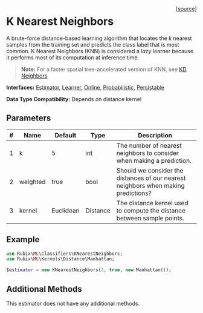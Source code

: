 <span style="float:right;"><a href="https://github.com/RubixML/ML/blob/master/src/Classifiers/KNearestNeighbors.php">[source]</a></span>

# K Nearest Neighbors
A brute-force distance-based learning algorithm that locates the *k* nearest samples from the training set and predicts the class label that is most common. K Nearest Neighbors (KNN) is considered a *lazy* learner because it performs most of its computation at inference time.

> **Note:** For a faster spatial tree-accelerated version of KNN, see [KD Neighbors](kd-neighbors.md).

**Interfaces:** [Estimator](../estimator.md), [Learner](../learner.md), [Online](../online.md), [Probabilistic](../probabilistic.md), [Persistable](../persistable.md)

**Data Type Compatibility:** Depends on distance kernel

## Parameters
| # | Name | Default | Type | Description |
|---|---|---|---|---|
| 1 | k | 5 | int | The number of nearest neighbors to consider when making a prediction. |
| 2 | weighted | true | bool | Should we consider the distances of our nearest neighbors when making predictions? |
| 3 | kernel | Euclidean | Distance | The distance kernel used to compute the distance between sample points. |

## Example
```php
use Rubix\ML\Classifiers\KNearestNeighbors;
use Rubix\ML\Kernels\Distance\Manhattan;

$estimator = new KNearestNeighbors(3, true, new Manhattan());
```

## Additional Methods
This estimator does not have any additional methods.
